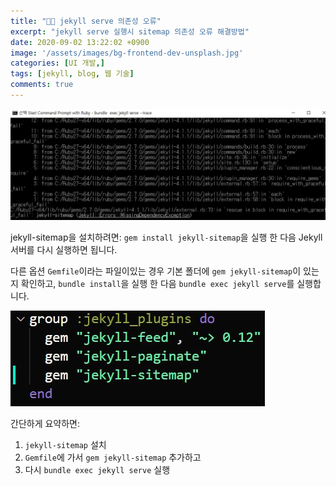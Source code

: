 ```yaml
---
title: "👨‍💻 jekyll serve 의존성 오류"
excerpt: "jekyll serve 실행시 sitemap 의존성 오류 해결방법"
date: 2020-09-02 13:22:02 +0900
image: '/assets/images/bg-frontend-dev-unsplash.jpg'
categories: [UI 개발,]
tags: [jekyll, blog, 웹 기술]
comments: true
---
```


![jekyll serve에서 fail](/assets/images/posts/2020/09/jeykll-sitemap-fail.jpg)

jekyll-sitemap을 설치하려면: `gem install jekyll-sitemap`을 실행 한 다음 Jekyll 서버를 다시 실행하면 됩니다.

다른 옵션 ```Gemfile```이라는 파일이있는 경우 기본 폴더에 ```gem jekyll-sitemap```이 있는지 확인하고, ```bundle install```을 실행 한 다음 ```bundle exec jekyll serve```를 실행합니다.

![jekyll serve에서 fail](/assets/images/posts/2020/09/jeykll-sitemap-gemfile.jpg)

간단하게 요약하면:
1. `jekyll-sitemap` 설치
2. `Gemfile`에 가서 `gem jekyll-sitemap` 추가하고
3. 다시 `bundle exec jekyll serve` 실행